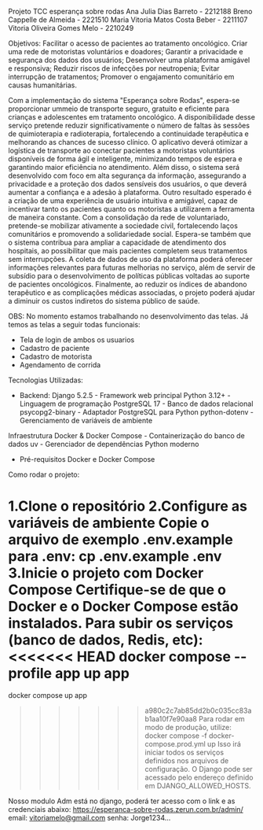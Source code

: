 Projeto TCC esperança sobre rodas
Ana Julia Dias Barreto - 2212188
Breno Cappelle de Almeida - 2221510
Maria Vitoria Matos Costa Beber - 2211107
Vitoria Oliveira Gomes Melo - 2210249

Objetivos:
Facilitar o acesso de pacientes ao tratamento oncológico.
Criar uma rede de motoristas voluntários e doadores;
Garantir a privacidade e segurança dos dados dos usuários;
Desenvolver uma plataforma amigável e responsiva;
Reduzir riscos de infecções por neutropenia;
Evitar interrupção de tratamentos;
Promover o engajamento comunitário em causas humanitárias.

Com a implementação do sistema "Esperança sobre Rodas", espera-se proporcionar ummeio de transporte seguro, gratuito e eficiente para crianças e adolescentes em tratamento oncológico. 
A disponibilidade desse serviço pretende reduzir significativamente o número de faltas às sessões de quimioterapia e radioterapia, fortalecendo a continuidade terapêutica e melhorando as chances de sucesso clínico.
O aplicativo deverá otimizar a logística de transporte ao conectar pacientes a motoristas voluntários disponíveis de forma ágil e inteligente, minimizando tempos de espera e garantindo maior eficiência no atendimento. Além disso, o sistema será desenvolvido com foco em alta segurança da informação, assegurando a privacidade e a proteção dos dados sensíveis dos usuários, o que deverá aumentar a confiança e a adesão à plataforma. 
Outro resultado esperado é a criação de uma experiência de usuário intuitiva e amigável, capaz de incentivar tanto os pacientes quanto os motoristas a utilizarem a ferramenta de maneira constante.
Com a consolidação da rede de voluntariado, pretende-se mobilizar ativamente a sociedade civil, fortalecendo laços comunitários e promovendo a solidariedade social. 
Espera-se também que o sistema contribua para ampliar a capacidade de atendimento dos hospitais, ao possibilitar que mais pacientes completem seus tratamentos sem interrupções. 
A coleta de dados de uso da plataforma poderá oferecer informações relevantes para futuras melhorias no serviço, além de servir de subsídio para o desenvolvimento de políticas públicas voltadas ao suporte de pacientes oncológicos. 
Finalmente, ao reduzir os índices de abandono terapêutico e as complicações médicas associadas, o projeto poderá ajudar a diminuir os custos indiretos do sistema público de saúde.

OBS: No momento estamos trabalhando no desenvolvimento das telas. 
Já temos as telas a seguir todas funcionais:
- Tela de login de ambos os usuarios
- Cadastro de paciente
- Cadastro de motorista
- Agendamento de corrida
  


Tecnologias Utilizadas:
- Backend:
Django 5.2.5 - Framework web principal
Python 3.12+ - Linguagem de programação
PostgreSQL 17 - Banco de dados relacional
psycopg2-binary - Adaptador PostgreSQL para Python
python-dotenv - Gerenciamento de variáveis de ambiente

Infraestrutura
Docker & Docker Compose - Containerização do banco de dados
uv - Gerenciador de dependências Python moderno

- Pré-requisitos
Docker e Docker Compose

Como rodar o projeto: 

1.Clone o repositório
2.Configure as variáveis de ambiente
Copie o arquivo de exemplo .env.example para .env:
cp .env.example .env
3.Inicie o projeto com Docker Compose
Certifique-se de que o Docker e o Docker Compose estão instalados. Para subir os serviços (banco de dados, Redis, etc):
<<<<<<< HEAD
docker compose --profile app up app
=======
docker compose up app
>>>>>>> a980c2c7ab85dd2b0c035cc83ab1aa10f7e90aa8
Para rodar em modo de produção, utilize:
docker compose -f docker-compose.prod.yml up
Isso irá iniciar todos os serviços definidos nos arquivos de configuração. O Django pode ser acessado pelo endereço definido em DJANGO_ALLOWED_HOSTS.

Nosso modulo Adm está no django, poderá ter acesso com o link e as credenciais abaixo: 
https://esperanca-sobre-rodas.zerun.com.br/admin/
email: vitoriamelo@gmail.com
senha: Jorge1234...





